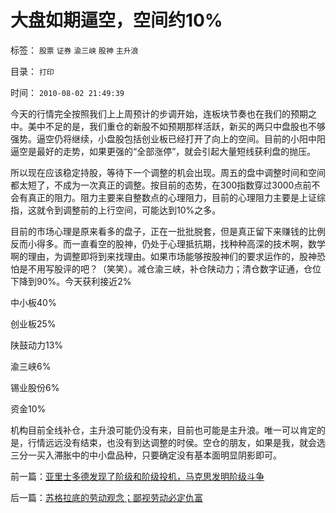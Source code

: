 # 大盘如期逼空，空间约10%

标签： `股票` `证券` `渝三峡` `股神` `主升浪` 

目录： `打印`

时间： `2010-08-02 21:49:39`

今天的行情完全按照我们上上周预计的步调开始，连板块节奏也在我们的预期之中。美中不足的是，我们重仓的新股不如预期那样活跃，新买的两只中盘股也不够强势。逼空仍将继续，小盘股包括创业板已经打开了向上的空间。目前的小阳中阳逼空是最好的走势，如果更强的“全部涨停”，就会引起大量短线获利盘的抛压。

所以现在应该稳定持股，等待下一个调整的机会出现。周五的盘中调整时间和空间都太短了，不成为一次真正的调整。按目前的态势，在300指数穿过3000点前不会有真正的阻力。阻力主要来自整数点的心理阻力，目前的心理阻力主要是上证综指，这就令到调整前的上行空间，可能达到10%之多。

目前的市场心理是原来看多的盘子，正在一批批脱套，但是真正留下来赚钱的比例反而小得多。而一直看空的股神，仍处于心理抵抗期，找种种高深的技术啊，数学啊的理由，为调整即将到来找理由。如果市场能够按股神们的要求运作的，股神恐怕是不用写股评的吧？（笑笑）。减仓渝三峡，补仓陕动力；清仓数字证通，仓位下降到90%。今天获利接近2%

中小板40%

创业板25%

陕鼓动力13%

渝三峡6%

锡业股份6%

资金10%

机构目前全线补仓，主升浪可能仍没有来，目前也可能是主升浪。唯一可以肯定的是，行情远远没有结束，也没有到达调整的时侯。空仓的朋友，如果是我，就会选三分一买入滞胀中的中小盘品种，只要确定没有基本面明显阴影即可。



前一篇：[亚里士多德发现了阶级和阶级投机，马克思发明阶级斗争](../../../2010/8/2/亚里士多德发现了阶级和阶级投机，马克思发明阶级斗争.md)

后一篇：[苏格拉底的劳动观念；鄙视劳动必定仇富](../../../2010/8/2/苏格拉底的劳动观念；鄙视劳动必定仇富.md)